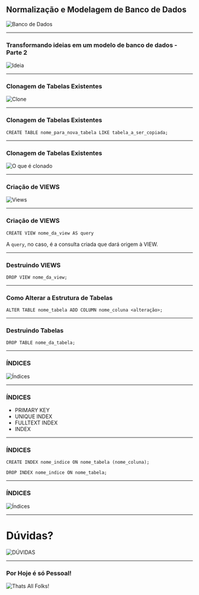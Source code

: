 ## Normalização e Modelagem de Banco de Dados
![Banco de Dados](https://media.giphy.com/media/l0G18q84KqOgJ3G8M/giphy.gif)

---

### Transformando ideias em um modelo de banco de dados - Parte 2
![Ideia](https://media.giphy.com/media/l0LEIXSRRuv9QQIRNI/giphy.gif)

---

### Clonagem de Tabelas Existentes
![Clone](https://media.giphy.com/media/TlK63EA6F1qRb7lll6M/source.gif)

---

### Clonagem de Tabelas Existentes
```
CREATE TABLE nome_para_nova_tabela LIKE tabela_a_ser_copiada;
```

---

### Clonagem de Tabelas Existentes
![O que é clonado](https://raw.githubusercontent.com/betrybe/live-lectures/master/block-22/22-3/images/clone1.jpg?token=AA7NVW5UX4CPSODKJO53YODAJF66W)

---

### Criação de VIEWS
![Views](https://raw.githubusercontent.com/betrybe/live-lectures/master/block-22/22-3/images/view_benefits.jpg?token=AA7NVW3ER2V45QCOQYM7HZDAJF7E4)

---

### Criação de VIEWS
```
CREATE VIEW nome_da_view AS query
```
A `query`, no caso, é a consulta criada que dará origem à VIEW.

---

### Destruindo VIEWS
```
DROP VIEW nome_da_view;
```

---

### Como Alterar a Estrutura de Tabelas
```
ALTER TABLE nome_tabela ADD COLUMN nome_coluna <alteração>;
```

---

### Destruindo Tabelas
```
DROP TABLE nome_da_tabela;
```

---

### ÍNDICES
![Índices](https://raw.githubusercontent.com/betrybe/live-lectures/master/block-22/22-3/images/book_summary.png?token=AA7NVW675AWRJWLBCMD377TAJGABC)

---

### ÍNDICES
* PRIMARY KEY
* UNIQUE INDEX
* FULLTEXT INDEX
* INDEX

---

### ÍNDICES
```
CREATE INDEX nome_indice ON nome_tabela (nome_coluna);
```

```
DROP INDEX nome_indice ON nome_tabela;
```

---

### ÍNDICES
![Índices](https://raw.githubusercontent.com/betrybe/live-lectures/master/block-22/22-3/images/index_pros_and_cons.jpg?token=AA7NVW5JJLNM6AIPPZQ5G7TAJGAW6)

---

# Dúvidas?
![DÚVIDAS](https://media.giphy.com/media/d1E1YlkOTe4IfdNC/giphy.gif)

---

### Por Hoje é só Pessoal!
![Thats All Folks!](https://upload.wikimedia.org/wikipedia/commons/thumb/e/ea/Thats_all_folks.svg/795px-Thats_all_folks.svg.png)